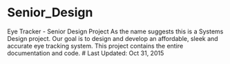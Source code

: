 # Senior_Design
Eye Tracker - Senior Design Project
As the name suggests this is a Systems Design project. Our goal is to design and develop an affordable, sleek and accurate eye tracking system. This project contains the entire documentation and code. 
                    # Last Updated: Oct 31, 2015

